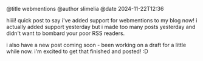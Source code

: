 @title webmentions @author slimelia @date 2024-11-22T12:36

hiiii! quick post to say i've added support for webmentions to my blog
now! i actually added support yesterday but i made too many posts
yesterday and didn't want to bombard your poor RSS readers.

i also have a new post coming soon - been working on a draft for a
little while now. i'm excited to get that finished and posted! :D
